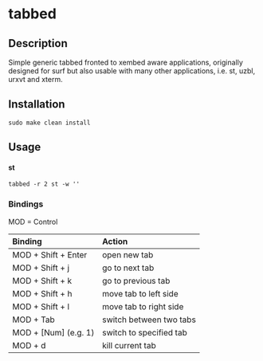 # tabbed

## Description
Simple generic tabbed fronted to xembed aware applications, originally designed for surf but also usable with many other applications, i.e. st, uzbl, urxvt and xterm.

## Installation
```
sudo make clean install
```

## Usage
#### st
```
tabbed -r 2 st -w ''
```

### Bindings
MOD = Control

Binding | Action
:--- | :---
MOD + Shift + Enter | open new tab
MOD + Shift + j | go to next tab
MOD + Shift + k | go to previous tab
MOD + Shift + h | move tab to left side
MOD + Shift + l | move tab to right side
MOD + Tab | switch between two tabs
MOD + [Num] (e.g. 1) | switch to specified tab
MOD + d | kill current tab
